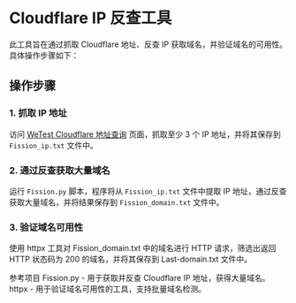 # Cloudflare IP 反查工具

此工具旨在通过抓取 Cloudflare 地址、反查 IP 获取域名，并验证域名的可用性。具体操作步骤如下：

## 操作步骤

### 1. 抓取 IP 地址

访问 [WeTest Cloudflare 地址查询](https://www.wetest.vip/page/cloudflare/address_v4.html) 页面，抓取至少 3 个 IP 地址，并将其保存到 `Fission_ip.txt` 文件中。

### 2. 通过反查获取大量域名

运行 `Fission.py` 脚本，程序将从 `Fission_ip.txt` 文件中提取 IP 地址，通过反查获取大量域名，并将结果保存到 `Fission_domain.txt` 文件中。

### 3. 验证域名可用性

使用 httpx 工具对 Fission_domain.txt 中的域名进行 HTTP 请求，筛选出返回 HTTP 状态码为 200 的域名，并将其保存到 Last-domain.txt 文件中。

参考项目
Fission.py - 用于获取并反查 Cloudflare IP 地址，获得大量域名。
httpx - 用于验证域名可用性的工具，支持批量域名检测。
